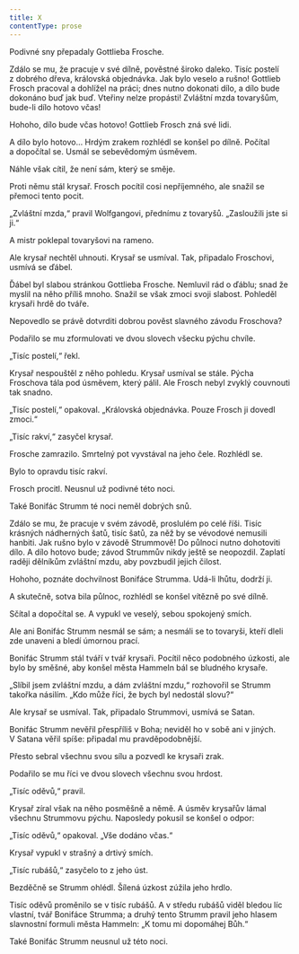 ```yaml
---
title: X
contentType: prose
---
```


<section>

Podivné sny přepadaly Gottlieba Frosche.

Zdálo se mu, že pracuje v své dílně, pověstné široko daleko. Tisíc postelí z dobrého dřeva, královská objednávka. Jak bylo veselo a rušno! Gottlieb Frosch pracoval a dohlížel na práci; dnes nutno dokonati dílo, a dílo bude dokonáno buď jak buď. Vteřiny nelze propásti! Zvláštní mzda tovaryšům, bude-li dílo hotovo včas!

Hohoho, dílo bude včas hotovo! Gottlieb Frosch zná své lidi.

A dílo bylo hotovo… Hrdým zrakem rozhlédl se konšel po dílně. Počítal a dopočítal se. Usmál se sebevědomým úsměvem.

Náhle však cítil, že není sám, který se směje.

Proti němu stál krysař. Frosch pocítil cosi nepříjemného, ale snažil se přemoci tento pocit.

„Zvláštní mzda,“ pravil Wolfgangovi, přednímu z tovaryšů. „Za­sloužili jste si ji.“

A mistr poklepal tovaryšovi na rameno.

Ale krysař nechtěl uhnouti. Krysař se usmíval. Tak, připadalo Froschovi, usmívá se ďábel.

Ďábel byl slabou stránkou Gottlieba Frosche. Nemluvil rád o ďáblu; snad že myslil na něho příliš mnoho. Snažil se však zmoci svoji slabost. Pohleděl krysaři hrdě do tváře.

Nepovedlo se právě dotvrditi dobrou pověst slavného závodu Froschova?

Podařilo se mu zformulovati ve dvou slovech všecku pýchu chvíle.

„Tisíc postelí,“ řekl.

Krysař nespouštěl z něho pohledu. Krysař usmíval se stále. Pýcha Froschova tála pod úsměvem, který pálil. Ale Frosch nebyl zvyklý couvnouti tak snadno.

„Tisíc postelí,“ opakoval. „Královská objednávka. Pouze Frosch ji dovedl zmoci.“

„Tisíc rakví,“ zasyčel krysař.

Frosche zamrazilo. Smrtelný pot vyvstával na jeho čele. Rozhlédl se.

Bylo to opravdu tisíc rakví.

Frosch procitl. Neusnul už podivné této noci.

Také Bonifác Strumm té noci neměl dobrých snů.

Zdálo se mu, že pracuje v svém závodě, proslulém po celé říši. Tisíc krásných nádherných šatů, tisíc šatů, za něž by se vévodové nemusili hanbiti. Jak rušno bylo v závodě Strummově! Do půlnoci nutno dohotoviti dílo. A dílo hotovo bude; závod Strummův nikdy ještě se neopozdil. Zaplatí raději dělníkům zvláštní mzdu, aby povzbudil jejich čilost.

Hohoho, poznáte dochvilnost Bonifáce Strumma. Udá-li lhůtu, dodrží ji.

A skutečně, sotva bila půlnoc, rozhlédl se konšel vítězně po své dílně.

Sčítal a dopočítal se. A vypukl ve veselý, sebou spokojený smích.

Ale ani Bonifác Strumm nesmál se sám; a nesmáli se to tovaryši, kteří dleli zde unaveni a bledí úmornou prací.

Bonifác Strumm stál tváří v tvář krysaři. Pocítil něco podobného úzkosti, ale bylo by směšné, aby konšel města Hammeln bál se bludného krysaře.

„Slíbil jsem zvláštní mzdu, a dám zvláštní mzdu,“ rozhovořil se Strumm takořka násilím. „Kdo může říci, že bych byl nedostál slovu?“

Ale krysař se usmíval. Tak, připadalo Strummovi, usmívá se Satan.

Bonifác Strumm nevěřil přespříliš v Boha; neviděl ho v sobě ani v jiných. V Satana věřil spíše: připadal mu pravděpodobnější.

Přesto sebral všechnu svou sílu a pozvedl ke krysaři zrak.

Podařilo se mu říci ve dvou slovech všechnu svou hrdost.

„Tisíc oděvů,“ pravil.

Krysař zíral však na něho posměšně a němě. A úsměv krysařův lámal všechnu Strummovu pýchu. Naposledy pokusil se konšel o odpor:

„Tisíc oděvů,“ opakoval. „Vše dodáno včas.“

Krysař vypukl v strašný a drtivý smích.

„Tisíc rubášů,“ zasyčelo to z jeho úst.

Bezděčně se Strumm ohlédl. Šílená úzkost zúžila jeho hrdlo.

Tisíc oděvů proměnilo se v tisíc rubášů. A v středu rubášů viděl bledou líc vlastní, tvář Bonifáce Strumma; a druhý tento Strumm pravil jeho hlasem slavnostní formuli města Hammeln: „K tomu mi dopomáhej Bůh.“

Také Bonifác Strumm neusnul už této noci.

</section>
